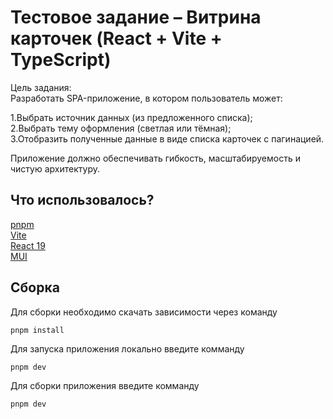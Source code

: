 # Тестовое задание – Витрина карточек (React + Vite + TypeScript)

Цель задания:<br>
Разработать SPA-приложение, в котором пользователь может:

  1.Выбрать источник данных (из предложенного списка);<br>
  2.Выбрать тему оформления (светлая или тёмная);<br>
  3.Отобразить полученные данные в виде списка карточек с пагинацией.
  
Приложение должно обеспечивать гибкость, масштабируемость и чистую архитектуру.

## Что использовалось?

[pnpm](https://pnpm.io/)<br>
[Vite](https://vite.dev/)<br>
[React 19](https://react.dev/)<br>
[MUI](https://mui.com/)

## Сборка

Для сборки необходимо скачать зависимости через команду
```CLI
pnpm install
```

Для запуска приложения локально введите комманду
```CLI
pnpm dev
```

Для сборки приложения введите комманду
```CLI
pnpm dev
```

